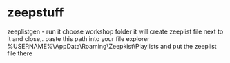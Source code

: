 # zeepstuff
zeeplistgen - run it choose workshop folder it will create zeeplist file next to it and close,. paste this path into your file explorer %USERNAME%\AppData\Roaming\Zeepkist\Playlists and put the zeeplist file there
